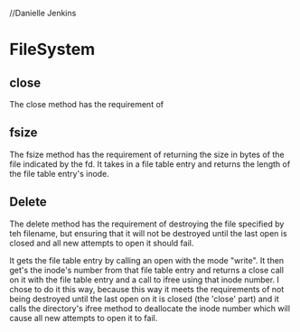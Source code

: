 //Danielle Jenkins

# FileSystem

## close
The close method has the requirement of 

## fsize
The fsize method has the requirement of returning the size in bytes of the file indicated by the fd. It takes in a file table entry and returns the length of the file table entry's inode.

## Delete
The delete method has the requirement of destroying the file specified by teh filename, but ensuring that it will not be destroyed until the last open is closed and all new attempts to open it should fail.

It gets the file table entry by calling an open with the mode "write". It then get's the inode's number from that file table entry and returns a close call on it with the file table entry and a call to ifree using that inode number. I chose to do it this way, because this way it meets the requirements of not being destroyed until the last open on it is closed (the 'close' part) and it calls the directory's ifree method to deallocate the inode number which will cause all new attempts to open it to fail.

